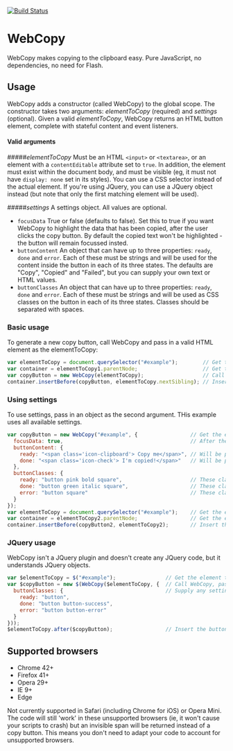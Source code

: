 [![Build Status](https://travis-ci.org/AndyWhite87/WebCopy.svg?branch=master)](https://travis-ci.org/AndyWhite87/WebCopy)

# WebCopy
WebCopy makes copying to the clipboard easy. Pure JavaScript, no dependencies, no need for Flash.

## Usage
WebCopy adds a constructor (called WebCopy) to the global scope. The constructor takes two arguments: *elementToCopy* (required) and *settings* (optional). Given a valid *elementToCopy*, WebCopy returns an HTML button element, complete with stateful content and event listeners.

#### Valid arguments
#####*elementToCopy*
Must be an HTML `<input>` or `<textarea>`, or an element with a `contentEditable` attribute set to `true`. In addition, the element must exist within the document body, and must be visible (eg, it must not have `display: none` set in its styles).
You can use a CSS selector instead of the actual element. If you're using JQuery, you can use a JQuery object instead (but note that only the first matching element will be used).

#####*settings*
A settings object. All values are optional.
- `focusData` True or false (defaults to false). Set this to true if you want WebCopy to highlight the data that has been copied, after the user clicks the copy button. By default the copied text won't be highlighted - the button will remain focussed insted.
- `buttonContent` An object that can have up to three properties: `ready`, `done` and `error`. Each of these must be strings and will be used for the content inside the button in each of its three states. The defaults are "Copy", "Copied" and "Failed", but you can supply your own text or HTML values.
- `buttonClasses` An object that can have up to three properties: `ready`, `done` and `error`. Each of these must be strings and will be used as CSS classes on the button in each of its three states. Classes should be separated with spaces.

### Basic usage
To generate a new copy button, call WebCopy and pass in a valid HTML element as the elementToCopy:

```js
var elementToCopy = document.querySelector("#example");        // Get the element to copy (eg an input)
var container = elementToCopy1.parentNode;                     // Get the element's container (so we know where to put the button)
var copyButton = new WebCopy(elementToCopy);                   // Call WebCopy to generate a copy button
container.insertBefore(copyButton, elementToCopy.nextSibling); // Insert the copy button directly after the element
```

### Using settings
To use settings, pass in an object as the second argument. THis example uses all available settings.

```js
var copyButton = new WebCopy("#example", {                 // Get the element to copy (we're using a selector this time instead of passing in an element)
  focusData: true,                                         // After the button is clicked, the copied text will be highlighted
  buttonContent: {
    ready: "<span class='icon-clipboard'> Copy me</span>", // Will be parsed as HTML and inserted into the button
    done: "<span class='icon-check'> I'm copied!</span>"   // Will be parsed as HTML and inserted into the button after it has been clicked
  },
  buttonClasses: {
    ready: "button pink bold square",                      // These classes will be added to the button in its unclicked state        
    done: "button green italic square",                    // These classes will be added to the button after it is clicked, if the copy was successful
    error: "button square"                                 // These classes will be added to the button after it is clicked, if the copy was *not* successful
  }
});
var elementToCopy = document.querySelector("#example");    // Get the element to copy
var container = elementToCopy2.parentNode;                 // Get the element's container
container.insertBefore(copyButton2, elementToCopy2);       // Insert the copy button directly before the element
```

### JQuery usage
WebCopy isn't a JQuery plugin and doesn't create any JQuery code, but it understands JQuery objects.

```js
var $elementToCopy = $("#example");                // Get the element to copy
var $copyButton = new $(WebCopy($elementToCopy, {  // Call WebCopy, passing in the element to copy
  buttonClasses: {                                 // Supply any settings you like
    ready: "button",
    done: "button button-success",
    error: "button button-error"
  }
}));
$elementToCopy.after($copyButton);                 // Insert the button into your page
```

## Supported browsers
- Chrome 42+
- Firefox 41+
- Opera 29+
- IE 9+
- Edge

Not currently supported in Safari (including Chrome for iOS) or Opera Mini. The code will still 'work' in these unsupported browsers (ie, it won't cause your scripts to crash) but an invisible span will be returned instead of a copy button. This means you don't need to adapt your code to account for unsupported browsers.

